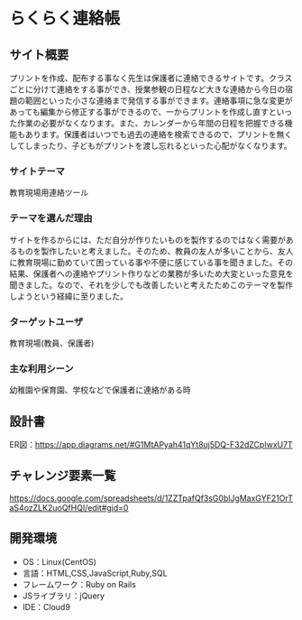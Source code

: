 # らくらく連絡帳

## サイト概要
プリントを作成、配布する事なく先生は保護者に連絡できるサイトです。クラスごとに分けて連絡をする事ができ、授業参観の日程など大きな連絡から今日の宿題の範囲といった小さな連絡まで発信する事ができます。連絡事項に急な変更があっても編集から修正する事ができるので、一からプリントを作成し直すといった作業の必要がなくなります。また、カレンダーから年間の日程を把握できる機能もあります。保護者はいつでも過去の連絡を検索できるので、プリントを無くしてしまったり、子どもがプリントを渡し忘れるといった心配がなくなります。

### サイトテーマ
教育現場用連絡ツール

### テーマを選んだ理由
サイトを作るからには、ただ自分が作りたいものを製作するのではなく需要があるものを製作したいと考えました。そのため、教員の友人が多いことから、友人に教育現場に勤めていて困っている事や不便に感じている事を聞きました。その結果、保護者への連絡やプリント作りなどの業務が多いため大変といった意見を聞きました。なので、それを少しでも改善したいと考えたためこのテーマを製作しようという経緯に至りました。

### ターゲットユーザ
教育現場(教員、保護者)

### 主な利用シーン
幼稚園や保育園、学校などで保護者に連絡がある時

## 設計書
ER図：https://app.diagrams.net/#G1MtAPyah41qYt8uj5DQ-F32dZCpIwxU7T

## チャレンジ要素一覧
https://docs.google.com/spreadsheets/d/1ZZTpafQf3sG0blJgMaxGYF21OrTaS4ozZLK2uoQfHQI/edit#gid=0

## 開発環境
- OS：Linux(CentOS)
- 言語：HTML,CSS,JavaScript,Ruby,SQL
- フレームワーク：Ruby on Rails
- JSライブラリ：jQuery
- IDE：Cloud9
